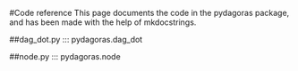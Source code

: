 #Code reference
This page documents the code in the pydagoras package, and has been made with the help of mkdocstrings.

##dag_dot.py
::: pydagoras.dag_dot


##node.py
::: pydagoras.node

